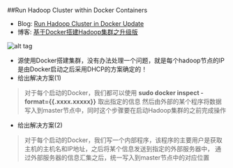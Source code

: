 ##Run Hadoop Cluster within Docker Containers

- Blog: [Run Hadoop Cluster in Docker Update](http://kiwenlau.com/2016/06/26/hadoop-cluster-docker-update-english/)
- 博客: [基于Docker搭建Hadoop集群之升级版](http://kiwenlau.com/2016/06/12/160612-hadoop-cluster-docker-update/)


![alt tag](https://raw.githubusercontent.com/kiwenlau/hadoop-cluster-docker/master/hadoop-cluster-docker.png)

- 源使用Docker搭建集群，没有办法处理一个问题，就是每个hadoop节点的IP是由Docker启动之后采用DHCP的方案确定的！
- 给出解决方案(1)
> 对于每个启动的Docker，我们都可以使用 **sudo docker inspect -format={{.xxxx.xxxxx}}** 取出指定的信息
然后由外部的某个程序将数据写入到master节点中，同时这个步骤要在启动Hadoop集群的之前完成操作

- 给出解决方案(2)
> 对于每个启动的Docker，我们写一个内部程序，该程序的主要用户是获取主机的主机名和IP地址，之后将某个信息发送到指定的外部服务器中，
通过外部服务器的信息汇集之后，统一写入到master节点中的对应位置

